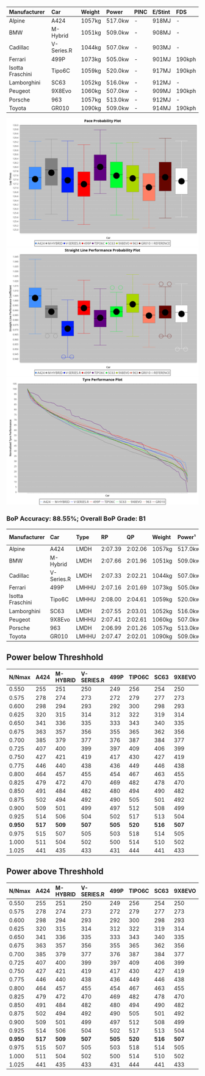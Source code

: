 | Manufacturer     | Car        | Weight | Power   | PINC    | E/Stint | FDS     |
|:-|:-|:-|:-|:-|:-|:-|
| Alpine           | A424       | 1057kg | 517.0kw |    -    | 918MJ   |    -    |
| BMW              | M-Hybrid   | 1051kg | 509.0kw |    -    | 908MJ   |    -    |
| Cadillac         | V-Series.R | 1044kg | 507.0kw |    -    | 903MJ   |    -    |
| Ferrari          | 499P       | 1073kg | 505.0kw |    -    | 901MJ   | 190kph  |
| Isotta Fraschini | Tipo6C     | 1059kg | 520.0kw |    -    | 917MJ   | 190kph  |
| Lamborghini      | SC63       | 1052kg | 516.0kw |    -    | 912MJ   |    -    |
| Peugeot          | 9X8Evo     | 1060kg | 507.0kw |    -    | 909MJ   | 190kph  |
| Porsche          | 963        | 1057kg | 513.0kw |    -    | 912MJ   |    -    |
| Toyota           | GR010      | 1090kg | 509.0kw |    -    | 914MJ   | 190kph  |

![PACECHART](./IMG/ACOMETHOD.png)
![STRAIGHTLINEPERFORMANCECHART](./IMG/ACOMETHOD_sp.png)
![TYREPERFORMANCECHART](./IMG/ACOMETHOD_tw.png)

### BoP Accuracy: 88.55%; Overall BoP Grade: B1
| Manufacturer     | Car        | Type  | RP      | QP      | Weight | Power¹  | Threshhold | PINC    | Power²   | E/Stint | AVG Vmax  | FDS     | RDLC | L/Stint | BOP-Grade | Model Accuracy | Model Points | Match%  | SimDiff |
|:-|:-|:-|:-|:-|:-|:-|:-|:-|:-|:-|:-|:-|:-|:-|:-|:-|:-|:-|:-|
| Alpine           | A424       | LMDH  | 2:07.39 | 2:02.06 | 1057kg | 517.0kw | 210.0kph   |    -    | 517.00kw |  918MJ  | 309.66kph |    -    | 1.00 | 25      | ~A1       | 99.61%         | 762          | 98.92%  | #       |
| BMW              | M-Hybrid   | LMDH  | 2:07.66 | 2:01.96 | 1051kg | 509.0kw | 210.0kph   |    -    | 509.00kw |  908MJ  | 306.76kph |    -    | 1.00 | 25      | +A2       | 100.00%        | 1826         | 94.52%  | #       |
| Cadillac         | V-Series.R | LMDH  | 2:07.33 | 2:02.21 | 1044kg | 507.0kw | 210.0kph   |    -    | 507.00kw |  903MJ  | 304.27kph |    -    | 1.02 | 25      | ~A1       | 99.00%         | 3184         | 98.12%  | #       |
| Ferrari          | 499P       | LMHHU | 2:07.16 | 2:01.69 | 1073kg | 505.0kw | 210.0kph   |    -    | 505.00kw |  901MJ  | 305.84kph | 190kph  | 1.02 | 25      | -A2       | 98.07%         | 3550         | 90.98%  | #       |
| Isotta Fraschini | Tipo6C     | LMHHU | 2:08.00 | 2:04.61 | 1059kg | 520.0kw | 210.0kph   |    -    | 520.00kw |  917MJ  | 306.78kph | 190kph  | 1.05 | 25      | +Ω1       | 96.81%         | 91           | 42.25%  | #       |
| Lamborghini      | SC63       | LMDH  | 2:07.55 | 2:03.01 | 1052kg | 516.0kw | 210.0kph   |    -    | 516.00kw |  912MJ  | 307.25kph |    -    | 1.04 | 25      | ~A1       | 100.00%        | 529          | 96.19%  | #       |
| Peugeot          | 9X8Evo     | LMHHU | 2:07.41 | 2:02.61 | 1060kg | 507.0kw | 210.0kph   |    -    | 507.00kw |  909MJ  | 307.41kph | 190kph  | 0.99 | 25      | +A2       | 99.21%         | 377          | 93.70%  | #       |
| Porsche          | 963        | LMDH  | 2:06.99 | 2:01.26 | 1057kg | 513.0kw | 210.0kph   |    -    | 513.00kw |  912MJ  | 306.42kph |    -    | 1.00 | 25      | -B2       | 99.96%         | 10176        | 82.31%  | #       |
| Toyota           | GR010      | LMHHU | 2:07.47 | 2:02.01 | 1090kg | 509.0kw | 210.0kph   |    -    | 509.00kw |  914MJ  | 304.52kph | 190kph  | 1.00 | 25      | ~A1       | 99.95%         | 5509         | 100.00% | #       |

## Power below Threshhold
| N/Nmax    | A424    | M-HYBRID | V-SERIES.R | 499P    | TIPO6C  | SC63    | 9X8EVO  | 963     | GR010   |
|:-|:-|:-|:-|:-|:-|:-|:-|:-|:-|
|  0.550    |  255    |  251     |  250       |  249    |  256    |  254    |  250    |  253    |  251    |
|  0.575    |  278    |  274     |  273       |  272    |  279    |  277    |  273    |  276    |  274    |
|  0.600    |  298    |  294     |  293       |  292    |  300    |  298    |  293    |  296    |  294    |
|  0.625    |  320    |  315     |  314       |  312    |  322    |  319    |  314    |  317    |  315    |
|  0.650    |  341    |  336     |  335       |  333    |  343    |  340    |  335    |  338    |  336    |
|  0.675    |  363    |  357     |  356       |  355    |  365    |  362    |  356    |  360    |  357    |
|  0.700    |  385    |  379     |  377       |  376    |  387    |  384    |  377    |  382    |  379    |
|  0.725    |  407    |  400     |  399       |  397    |  409    |  406    |  399    |  403    |  400    |
|  0.750    |  427    |  421     |  419       |  417    |  430    |  427    |  419    |  424    |  421    |
|  0.775    |  446    |  440     |  438       |  436    |  449    |  446    |  438    |  443    |  440    |
|  0.800    |  464    |  457     |  455       |  454    |  467    |  463    |  455    |  461    |  457    |
|  0.825    |  479    |  472     |  470       |  469    |  482    |  478    |  470    |  476    |  472    |
|  0.850    |  491    |  484     |  482       |  480    |  494    |  490    |  482    |  487    |  484    |
|  0.875    |  502    |  494     |  492       |  490    |  505    |  501    |  492    |  498    |  494    |
|  0.900    |  509    |  501     |  499       |  497    |  512    |  508    |  499    |  505    |  501    |
|  0.925    |  514    |  506     |  504       |  502    |  517    |  513    |  504    |  510    |  506    |
| **0.950** | **517** | **509**  | **507**    | **505** | **520** | **516** | **507** | **513** | **509** |
|  0.975    |  515    |  507     |  505       |  503    |  518    |  514    |  505    |  511    |  507    |
|  1.000    |  511    |  504     |  502       |  500    |  514    |  510    |  502    |  507    |  504    |
|  1.025    |  441    |  435     |  433       |  431    |  444    |  441    |  433    |  438    |  435    |

## Power above Threshhold
| N/Nmax    | A424    | M-HYBRID | V-SERIES.R | 499P    | TIPO6C  | SC63    | 9X8EVO  | 963     | GR010   |
|:-|:-|:-|:-|:-|:-|:-|:-|:-|:-|
|  0.550    |  255    |  251     |  250       |  249    |  256    |  254    |  250    |  253    |  251    |
|  0.575    |  278    |  274     |  273       |  272    |  279    |  277    |  273    |  276    |  274    |
|  0.600    |  298    |  294     |  293       |  292    |  300    |  298    |  293    |  296    |  294    |
|  0.625    |  320    |  315     |  314       |  312    |  322    |  319    |  314    |  317    |  315    |
|  0.650    |  341    |  336     |  335       |  333    |  343    |  340    |  335    |  338    |  336    |
|  0.675    |  363    |  357     |  356       |  355    |  365    |  362    |  356    |  360    |  357    |
|  0.700    |  385    |  379     |  377       |  376    |  387    |  384    |  377    |  382    |  379    |
|  0.725    |  407    |  400     |  399       |  397    |  409    |  406    |  399    |  403    |  400    |
|  0.750    |  427    |  421     |  419       |  417    |  430    |  427    |  419    |  424    |  421    |
|  0.775    |  446    |  440     |  438       |  436    |  449    |  446    |  438    |  443    |  440    |
|  0.800    |  464    |  457     |  455       |  454    |  467    |  463    |  455    |  461    |  457    |
|  0.825    |  479    |  472     |  470       |  469    |  482    |  478    |  470    |  476    |  472    |
|  0.850    |  491    |  484     |  482       |  480    |  494    |  490    |  482    |  487    |  484    |
|  0.875    |  502    |  494     |  492       |  490    |  505    |  501    |  492    |  498    |  494    |
|  0.900    |  509    |  501     |  499       |  497    |  512    |  508    |  499    |  505    |  501    |
|  0.925    |  514    |  506     |  504       |  502    |  517    |  513    |  504    |  510    |  506    |
| **0.950** | **517** | **509**  | **507**    | **505** | **520** | **516** | **507** | **513** | **509** |
|  0.975    |  515    |  507     |  505       |  503    |  518    |  514    |  505    |  511    |  507    |
|  1.000    |  511    |  504     |  502       |  500    |  514    |  510    |  502    |  507    |  504    |
|  1.025    |  441    |  435     |  433       |  431    |  444    |  441    |  433    |  438    |  435    |
